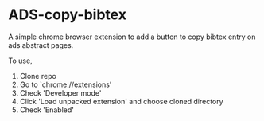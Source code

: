 # ADS-copy-bibtex

A simple chrome browser extension to add a button to copy bibtex entry on ads abstract pages.

To use,
1. Clone repo
2. Go to `chrome://extensions'
3. Check 'Developer mode'
4. Click 'Load unpacked extension' and choose cloned directory
5. Check 'Enabled'
